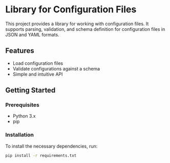 # Library for Configuration Files

This project provides a library for working with configuration files. It supports parsing, validation, and schema definition for configuration files in JSON and YAML formats.

## Features
- Load configuration files
- Validate configurations against a schema
- Simple and intuitive API

## Getting Started

### Prerequisites
- Python 3.x
- pip

### Installation
To install the necessary dependencies, run:
```bash
pip install -r requirements.txt
